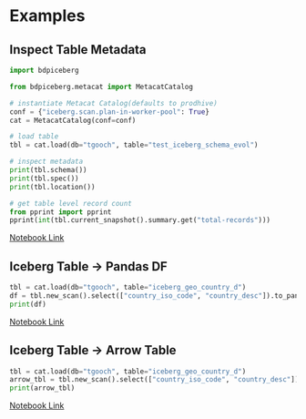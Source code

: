 # Examples

## Inspect Table Metadata
``` python
import bdpiceberg

from bdpiceberg.metacat import MetacatCatalog

# instantiate Metacat Catalog(defaults to prodhive)
conf = {"iceberg.scan.plan-in-worker-pool": True}
cat = MetacatCatalog(conf=conf)

# load table
tbl = cat.load(db="tgooch", table="test_iceberg_schema_evol")

# inspect metadata
print(tbl.schema())
print(tbl.spec())
print(tbl.location())

# get table level record count
from pprint import pprint
pprint(int(tbl.current_snapshot().summary.get("total-records")))
```

[Notebook Link](https://commuter.dynprod.netflix.net:7002/view/tgooch/notebooks/Iceberg%20Python%20Examples/Inspect%20Table%20Metadata.ipynb)

## Iceberg Table -> Pandas DF
``` python
tbl = cat.load(db="tgooch", table="iceberg_geo_country_d")
df = tbl.new_scan().select(["country_iso_code", "country_desc"]).to_pandas()
print(df)
```

[Notebook Link](https://commuter.dynprod.netflix.net:7002/view/tgooch/notebooks/Iceberg%20Python%20Examples/Scan%20Iceberg%20Table%20to%20Pandas.ipynb)

## Iceberg Table -> Arrow Table
``` python
tbl = cat.load(db="tgooch", table="iceberg_geo_country_d")
arrow_tbl = tbl.new_scan().select(["country_iso_code", "country_desc"]).to_arrow_table()
print(arrow_tbl)
```

[Notebook Link](https://commuter.dynprod.netflix.net:7002/view/tgooch/notebooks/Iceberg%20Python%20Examples/Scan%20Iceberg%20Table%20to%20Arrow%20Table.ipynb)